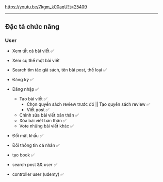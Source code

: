#

https://youtu.be/7kgm_k00aqU?t=25409

---

## Đặc tả chức năng

### User

- Xem tất cả bài viết ✅
- Xem cụ thể một bài viết
- Search tìm tác giả sách, tên bài post, thể loại ✅
- Đăng ký ✅
- Đăng nhập ✅
  - Tạo bài viết ✅
    - Chọn quyến sách review trước đó || Tạo quyển sách review ✅
    - Viết post ✅
  - Chỉnh sửa bài viết bản thân ✅
  - Xóa bài viết bản thân ✅
  - Vote những bài viết khác ✅
- Đổi mật khẩu ✅
- Đổi thông tin cá nhân ✅

- tạo book ✅
- search post && user ✅
- controller user (udemy) ✅
